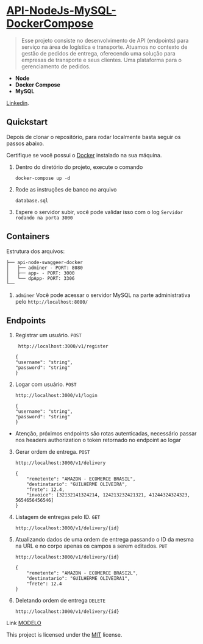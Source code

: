 
# [API-NodeJs-MySQL-DockerCompose](https://github.com/guglieelmor/API-NodeJs-MySQL-DockerCompose)

> Esse projeto consiste no desenvolvimento de API (endpoints) para serviço na área de logística e transporte. Atuamos no contexto de gestão de pedidos de entrega, oferecendo uma solução para empresas de transporte e seus clientes. Uma plataforma para o gerenciamento de pedidos. 


- **Node**
- **Docker Compose**
- **MySQL**

[Linkedin](https://www.linkedin.com/in/guglieelmor/).

## Quickstart

Depois de clonar o repositório, para rodar localmente basta seguir os passos abaixo.

Certifique se você possui o [Docker](https://docs.docker.com/get-docker/) instalado na sua máquina.

1. Dentro do diretório do projeto, execute o comando

    ```
    docker-compose up -d
    ```

2. Rode as instruções de banco no arquivo 

    ```
    database.sql
    ```
3. Espere o servidor subir, você pode validar isso com o log ``` Servidor rodando na porta 3000 ```

## Containers

Estrutura dos arquivos:

```
├── api-node-swaggeer-docker
│   ├── adminer - PORT: 8080
│   ├── app- - PORT: 3000
│   └── dpApp- PORT: 3306
└──

```

1. ``` adminer ``` Você pode acessar o servidor MySQL na parte administrativa pelo  ``` http://localhost:8080/ ```

## Endpoints


1. Registrar um usuário.
   ``` POST ```
    ```
     http://localhost:3000/v1/register
    ```
    ```
    {
    "username": "string",
    "password": "string"
    }
    ```

2. Logar com usuário. ``` POST ```
    ```
    http://localhost:3000/v1/login
    ``` 

    ```
    {
    "username": "string",
    "password": "string"
    }
    ```
- Atenção, próximos endpoints são rotas autenticadas, necessário passar nos headers authorization o token retornado no endpoint ao logar 

3. Gerar ordem de entrega.  ``` POST ```
    ```
    http://localhost:3000/v1/delivery
    ```

    ```
    {
        "remetente": "AMAZON - ECOMERCE BRASIL",
        "destinatario": "GUILHERME OLIVEIRA", 
        "frete": 12.4,
        "invoice": [32132141324214, 124213232421321, 41244324324323, 5654656456546]
    }
    ```

4. Listagem de entregas pelo ID.  ``` GET ```
    ```
    http://localhost:3000/v1/delivery/{id}
    ```

4. Atualizando dados de uma ordem de entrega passando o ID da mesma na URL e no corpo apenas os campos a serem editados.  ``` PUT ```
    ```
    http://localhost:3000/v1/delivery/{id}
    ```
    ```
    {
        "remetente": "AMAZON - ECOMERCE BRASI2L",
        "destinatario": "GUILHERME OLIVEIRA1", 
        "frete": 12.4
    }
    ```

4. Deletando ordem de entrega  ``` DELETE ```
    ```
    http://localhost:3000/v1/delivery/{id}
    ```

Link [MODELO](https://docs.google.com/document/d/1722gQGK0N5yTqNyQ9DSENY4-P5Ge5F_GZU9Td31jO78/edit?usp=sharing)

This project is licensed under the [MIT](https://en.wikipedia.org/wiki/MIT_License) license.

